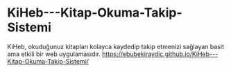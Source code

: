 # KiHeb---Kitap-Okuma-Takip-Sistemi
KiHeb, okuduğunuz kitapları kolayca kaydedip takip etmenizi sağlayan basit ama etkili bir web uygulamasıdır.
https://ebubekiraydic.github.io/KiHeb---Kitap-Okuma-Takip-Sistemi/
